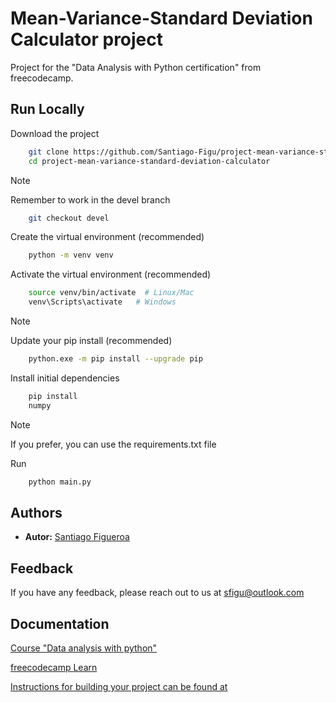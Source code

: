 
# Mean-Variance-Standard Deviation Calculator project
Project for the "Data Analysis with Python certification" from freecodecamp. 
## Run Locally

Download the project

```bash
    git clone https://github.com/Santiago-Figu/project-mean-variance-standard-deviation-calculator.git
    cd project-mean-variance-standard-deviation-calculator
```

> [!NOTE]
> Remember to work in the devel branch

```bash
    git checkout devel
```

Create the virtual environment (recommended)

```bash
    python -m venv venv
```

Activate the virtual environment (recommended)

```bash
    source venv/bin/activate  # Linux/Mac
    venv\Scripts\activate   # Windows
```

> [!NOTE]
> Update your pip install (recommended)

```bash
    python.exe -m pip install --upgrade pip
```

Install initial dependencies

```bash
    pip install 
    numpy
```
> [!NOTE]
> If you prefer, you can use the requirements.txt file

Run

```bash
    python main.py
```
## Authors

- **Autor:** [Santiago Figueroa](https://github.com/Santiago-Figu)


## Feedback

If you have any feedback, please reach out to us at sfigu@outlook.com


## Documentation

[Course "Data analysis with python"](https://www.freecodecamp.org/learn/data-analysis-with-python/data-analysis-with-python-course)

[freecodecamp Learn](https://www.freecodecamp.org/learn)

[Instructions for building your project can be found at](https://www.freecodecamp.org/learn/data-analysis-with-python/data-analysis-with-python-projects/mean-variance-standard-deviation-calculator)